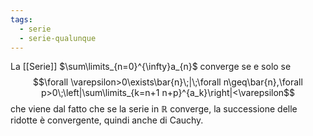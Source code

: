 ```yaml
---
tags:
  - serie
  - serie-qualunque
---
```

La [[Serie]] $\sum\limits_{n=0}^{\infty}a_{n}$ converge se e solo se
$$\forall \varepsilon>0\exists\bar{n}\;|\;\forall n\geq\bar{n},\forall p>0\;\left|\sum\limits_{k=n+1 n+p}^{a_k}\right|<\varepsilon$$
che viene dal fatto che se la serie in $\mathbb{R}$ converge, la successione delle ridotte è convergente, quindi anche di Cauchy.